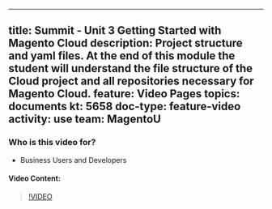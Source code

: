 
---
title: Summit - Unit 3 Getting Started with Magento Cloud
description: Project structure and yaml files. At the end of this module the student will understand the file structure of the Cloud project and all repositories necessary for Magento Cloud. 
feature: Video Pages
topics: documents
kt: 5658
doc-type: feature-video
activity: use
team: MagentoU
---

### Who is this video for?

* Business Users and Developers

#### Video Content:

>[!VIDEO](https://video.tv.adobe.com/v/35694)